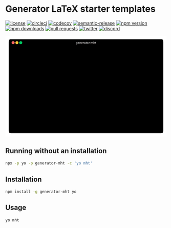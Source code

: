 # Generator LaTeX starter templates

[![license](https://img.shields.io/npm/l/generator-mht)](https://github.com/MichaelHettmer/generator-mht/blob/master/LICENSE.md)
[![circleci](https://circleci.com/gh/MichaelHettmer/generator-mht.svg?style=shield)](https://circleci.com/gh/MichaelHettmer/generator-mht)
[![codecov](https://codecov.io/gh/MichaelHettmer/generator-mht/branch/master/graph/badge.svg)](https://codecov.io/gh/MichaelHettmer/generator-mht)
[![semantic-release](https://img.shields.io/badge/%20%20%F0%9F%93%A6%F0%9F%9A%80-semantic--release-e10079.svg)](https://github.com/semantic-release/semantic-release)
[![npm version](https://img.shields.io/npm/v/generator-mht)](https://www.npmjs.com/package/generator-mht)
[![npm downloads](https://img.shields.io/npm/dw/generator-mht)](https://www.npmjs.com/package/generator-mht)
[![pull requests](https://img.shields.io/badge/PRs-welcome-brightgreen.svg)](https://github.com/MichaelHettmer/generator-mht/compare)
[![twitter](https://img.shields.io/twitter/follow/MichaelHettmer.svg?label=Follow%20@MichaelHettmer)](https://twitter.com/intent/follow?screen_name=MichaelHettmer)
[![discord](https://img.shields.io/discord/620938362379042837)](https://discord.gg/AFfc5Rq)

![Demo](docs/demo.gif)

## Running without an installation

```sh
npx -p yo -p generator-mht -c 'yo mht'
```

## Installation

```sh
npm install -g generator-mht yo
```

## Usage

```sh
yo mht
```
